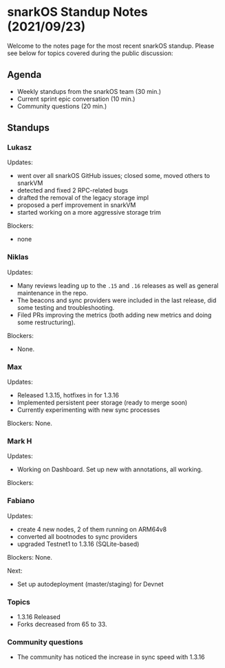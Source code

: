 # snarkOS Standup Notes (2021/09/23)

Welcome to the notes page for the most recent snarkOS standup. Please see below for topics covered during the public discussion:

## Agenda

* Weekly standups from the snarkOS team (30 min.)
* Current sprint epic conversation (10 min.)
* Community questions (20 min.)

## Standups

### Lukasz

Updates:
* went over all snarkOS GitHub issues; closed some, moved others to snarkVM
* detected and fixed 2 RPC-related bugs
* drafted the removal of the legacy storage impl
* proposed a perf improvement in snarkVM
* started working on a more aggressive storage trim

Blockers:
* none

### Niklas

Updates:

* Many reviews leading up to the `.15` and `.16` releases as well as general maintenance in the repo.
* The beacons and sync providers were included in the last release, did some testing and troubleshooting.
* Filed PRs improving the metrics (both adding new metrics and doing some restructuring).

Blockers:

* None.


### Max

Updates:

* Released 1.3.15, hotfixes in for 1.3.16
* Implemented persistent peer storage (ready to merge soon)
* Currently experimenting with new sync processes

Blockers:
None.

### Mark H

Updates:
* Working on Dashboard. Set up new  with annotations, all working.

Blockers:

### Fabiano

Updates:
* create 4 new nodes, 2 of them running on ARM64v8
* converted all bootnodes to sync providers
* upgraded Testnet1 to 1.3.16 (SQLite-based)

Blockers:
None.

Next:
* Set up autodeployment (master/staging) for Devnet

### Topics

* 1.3.16 Released
* Forks decreased from 65 to 33.


### Community questions

* The community has noticed the increase in sync speed with 1.3.16
